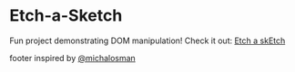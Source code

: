 # Etch-a-Sketch

Fun project demonstrating DOM manipulation! Check it out: <a href="https://mnasser02.github.io/Etch-a-Sketch/">Etch a skEtch</a>


footer inspired by <a href="https://github.com/michalosman">@michalosman</a>

